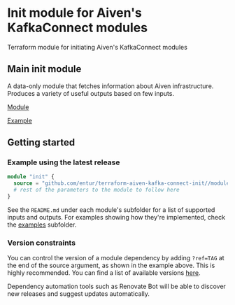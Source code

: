 # Init module for Aiven's KafkaConnect modules

Terraform module for initiating Aiven's KafkaConnect modules

## Main init module

A data-only module that fetches information about Aiven infrastructure.
Produces a variety of useful outputs based on few inputs.

[Module](modules/init)

[Example](examples/init/main.tf)

## Getting started

<!-- ci: x-release-please-start-version -->

### Example using the latest release

```terraform
module "init" {
  source = "github.com/entur/terraform-aiven-kafka-connect-init//modules/init?ref=v1.1.0"
  # rest of the parameters to the module to follow here
}
```

<!-- ci: x-release-please-end -->

See the `README.md` under each module's subfolder for a list of supported inputs and outputs. For examples showing how
they're implemented, check the [examples](examples) subfolder.

### Version constraints

You can control the version of a module dependency by adding `?ref=TAG` at the end of the source argument, as shown in
the example above. This is highly recommended. You can find a list of available
versions [here](https://github.com/entur/terraform-aiven-kafka-connect-init/releases).

Dependency automation tools such as Renovate Bot will be able to discover new releases and suggest updates
automatically.
